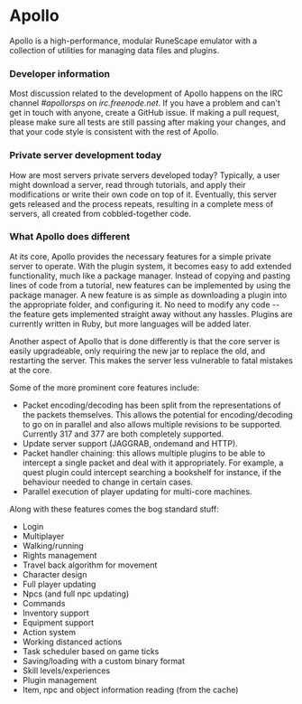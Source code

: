 Apollo
======

Apollo is a high-performance, modular RuneScape emulator with a collection of utilities for managing data files and plugins.

### Developer information

Most discussion related to the development of Apollo happens on the IRC channel _#apollorsps_ on _irc.freenode.net_. If you have a problem and can't get in touch with anyone, create a GitHub issue. If making a pull request, please make sure all tests are still passing after making your changes, and that your code style is consistent with the rest of Apollo.

### Private server development today

How are most servers private servers developed today? Typically, a user might download a server, read through tutorials, and apply their modifications or write their own code on top of it. Eventually, this server gets released and the process repeats, resulting in a complete mess of servers, all created from cobbled-together code.

### What Apollo does different

At its core, Apollo provides the necessary features for a simple private server to operate. With the plugin system, it becomes easy to add extended functionality, much like a package manager. Instead of copying and pasting lines of code from a tutorial, new features can be implemented by using the package manager. A new feature is as simple as downloading a plugin into the appropriate folder, and configuring it. No need to modify any code -- the feature gets implemented straight away without any hassles. Plugins are currently written in Ruby, but more languages will be added later.

Another aspect of Apollo that is done differently is that the core server is easily upgradeable, only requiring the new jar to replace the old, and restarting the server. This makes the server less vulnerable to fatal mistakes at the core.

Some of the more prominent core features include:

- Packet encoding/decoding has been split from the representations of the packets themselves. This allows the potential for encoding/decoding to go on in parallel and also allows multiple revisions to be supported. Currently 317 and 377 are both completely supported.
-  Update server support (JAGGRAB, ondemand and HTTP).
-  Packet handler chaining: this allows multiple plugins to be able to intercept a single packet and deal with it appropriately. For example, a quest plugin could intercept searching a bookshelf for instance, if the behaviour needed to change in certain cases.
-  Parallel execution of player updating for multi-core machines.


Along with these features comes the bog standard stuff:

- Login
- Multiplayer
- Walking/running
- Rights management
- Travel back algorithm for movement
- Character design
- Full player updating
- Npcs (and full npc updating)
- Commands
- Inventory support
- Equipment support
- Action system
- Working distanced actions
- Task scheduler based on game ticks
- Saving/loading with a custom binary format
- Skill levels/experiences
- Plugin management
- Item, npc and object information reading (from the cache)
